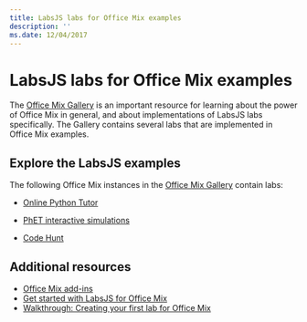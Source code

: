 ```yaml
---
title: LabsJS labs for Office Mix examples
description: ''
ms.date: 12/04/2017
---
```



# LabsJS labs for Office Mix examples



The [Office Mix Gallery](https://mix.office.com/Gallery) is an important resource for learning about the power of Office Mix in general, and about implementations of LabsJS labs specifically. The Gallery contains several labs that are implemented in Office Mix examples.

## Explore the LabsJS examples

The following Office Mix instances in the [Office Mix Gallery](https://mix.office.com/Gallery) contain labs:


- [Online Python Tutor](https://mix.office.com/watch/1tkuqw9i7m4jr)
    
- [PhET interactive simulations](https://mix.office.com/watch/obibkt80fj52)
    
- [Code Hunt](https://mix.office.com/watch/q4tnp5au9mbo)
    

## Additional resources

- [Office Mix add-ins](../../powerpoint/office-mix/office-mix-add-ins.md)
- [Get started with LabsJS for Office Mix](../../powerpoint/office-mix/get-started-with-labsjs-for-office-mix.md)
- [Walkthrough: Creating your first lab for Office Mix](../../powerpoint/office-mix/creating-your-first-lab-for-office-mix.md)
    
